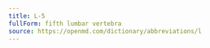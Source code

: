 ```yaml
---
title: L-5
fullForm: fifth lumbar vertebra
source: https://openmd.com/dictionary/abbreviations/l
---
```

